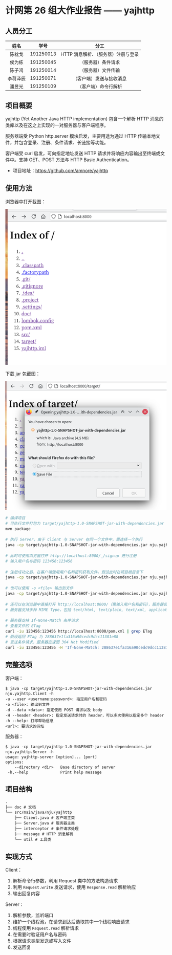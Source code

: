 # 计网第 26 组大作业报告 —— yajhttp

## 人员分工

|   姓名   |   学号    |                分工                 |
| :------: | :-------: | :---------------------------------: |
|  陈枕戈  | 191250013 | HTTP 消息解析、（服务器）注册与登录 |
|  侯为栋  | 191250045 |         （服务器）条件请求          |
|  陈子鸿  | 191250014 |         （服务器）文件传输          |
| 李蒋泽辰 | 191250071 |      （客户端）发送与接收消息       |
|  潘昱光  | 191250109 |        （客户端）命令行解析         |

## 项目概要

yajhttp (Yet Another Java HTTP implementation) 包含一个解析 HTTP 消息的类库以及在这之上实现的一对服务器与客户端程序。

服务器端受 Python http.server 模块启发，主要用途为通过 HTTP 传输本地文件，并包含登录、注册、条件请求、长链接等功能。

客户端受 curl 启发，可向指定地址发送 HTTP 请求并将响应内容输出至终端或文件中。支持 GET、POST 方法与 HTTP Basic Authentication。

- 项目地址：https://github.com/amnore/yajhttp

## 使用方法

浏览器中打开截图：

![浏览器截图](./browser.png)

下载 jar 包截图：

![浏览器截图](./download.png)

```sh
# 编译项目
# 可执行文件打包为 target/yajhttp-1.0-SNAPSHOT-jar-with-dependencies.jar
mvn package

# 执行 Server，由于 Client 与 Server 在同一个文件中，需选择一个执行
java -cp target/yajhttp-1.0-SNAPSHOT-jar-with-dependencies.jar nju.yajhttp.Server

# 此时可使用浏览器打开 http://localhost:8000/_/signup 进行注册
# 输入用户名与密码 123456:123456

# 注册成功之后，在客户端使用用户名和密码获取文件，假设此时在项目根目录下
java -cp target/yajhttp-1.0-SNAPSHOT-jar-with-dependencies.jar nju.yajhttp.Client -u 123456:123456 http://localhost:8000/pom.xml

# 也可以使用 -o <file> 输出到文件
java -cp target/yajhttp-1.0-SNAPSHOT-jar-with-dependencies.jar nju.yajhttp.Client -u 123456:123456 -o /tmp/pom.xml http://localhost:8000/pom.xml

# 还可以在浏览器中直接打开 http://localhost:8000/（需输入用户名和密码），服务器会列出当前目录下的文件
# 服务器支持多种 MIME Type，包括 text/html, text/plain, text/xml, application/x-java-archive（jar 包）等，可在浏览器中正常查看或下载对应文件

# 服务器支持 If-None-Match 条件请求
# 查看文件的 ETag
curl -iu 123456:123456 http://localhost:8000/pom.xml | grep ETag
# 假设返回 ETag 为 288637e1fa316a90cedc9dcc11381e88
# 发送条件请求，服务器应返回 304 Not Modified
curl -iu 123456:123456 -H 'If-None-Match: 288637e1fa316a90cedc9dcc11381e88' http://localhost:8000/pom.xml
```

## 完整选项

客户端：

```
$ java -cp target/yajhttp-1.0-SNAPSHOT-jar-with-dependencies.jar nju.yajhttp.Client -h
-u --user <username:password>: 指定用户名和密码
-o <file>: 输出到文件
-d --data <data>: 指定使用 POST 请求以及 body
-H --header <header>: 指定发送请求时的 header，可以多次使用以指定多个 header
-h --help: 打印帮助信息
<url>: 要请求的网址
```

服务器：

```
$ java -cp target/yajhttp-1.0-SNAPSHOT-jar-with-dependencies.jar nju.yajhttp.Server -h
usage: yajhttp-server [option]... [port]
options:
    --directory <dir>   Base directory of server
 -h,--help              Print help message
```

## 项目结构

```
.
├── doc # 文档
└── src/main/java/nju/yajhttp
    ├── Client.java # 客户端主类
    ├── Server.java # 服务器主类
    ├── interceptor # 条件请求处理
    ├── message # HTTP 消息解析
    └── util # 工具类
```

## 实现方式

Client：

1. 解析命令行参数，利用 Request 类中的方法构造请求
2. 利用 `Request.write` 发送请求，使用 `Response.read` 解析响应
3. 输出回复内容

Server：

1. 解析参数，监听端口
2. 维护一个线程池，在请求到达后选取其中一个线程响应请求
3. 线程使用 `Request.read` 解析请求
4. 在需要时验证用户名与密码
5. 根据请求类型发送或写入文件
6. 发送回复

